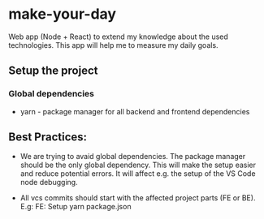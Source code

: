 # make-your-day
Web app (Node + React) to extend my knowledge about the used technologies. This app will help me to measure my daily goals.


## Setup the project

### Global dependencies
* yarn - package manager for all backend and frontend dependencies


## Best Practices:
* We are trying to avaid global dependencies.
The package manager should be the only global dependency.
This will make the setup easier and reduce potential errors.
It will affect e.g. the setup of the VS Code node debugging.

* All vcs commits should start with the affected project parts (FE or BE).
E.g: FE: Setup yarn package.json